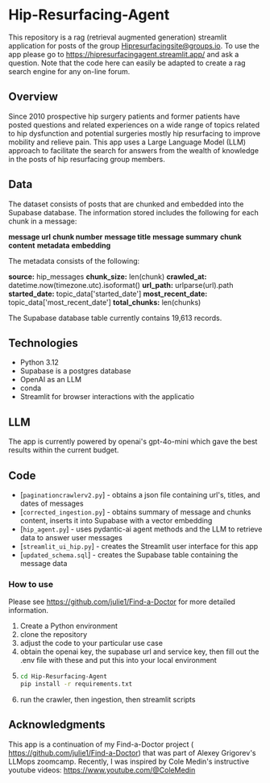 # Hip-Resurfacing-Agent

This repository is a rag (retrieval augmented generation) streamlit application for posts of the group Hipresurfacingsite@groups.io.  To use the app please go to https://hipresurfacingagent.streamlit.app/ and ask a question. Note that the code here can easily be adapted to create a
rag search engine for any on-line forum.

## Overview

Since 2010 prospective hip surgery patients and former patients have posted questions and 
related experiences on a wide range of topics related to hip dysfunction and potential
surgeries mostly hip resurfacing to improve mobility and relieve pain. This app uses a
Large Language Model (LLM) approach to facilitate the search for answers from the wealth 
of knowledge in the posts of hip resurfacing group members.

## Data

The dataset consists of posts that are chunked and embedded into the Supabase database.
The information stored includes the following for each chunk in a message:

**message url**
**chunk number**
**message title** 
**message summary** 
**chunk content** 
**metadata** 
**embedding** 

The metadata consists of the following:

**source:** hip_messages
**chunk_size:** len(chunk)
**crawled_at:** datetime.now(timezone.utc).isoformat()
**url_path:** urlparse(url).path
**started_date:** topic_data['started_date']
**most_recent_date:** topic_data['most_recent_date']
**total_chunks:** len(chunks)

The Supabase database table currently contains 19,613 records.

## Technologies

- Python 3.12
- Supabase is a postgres database
- OpenAI as an LLM
- conda
- Streamlit for browser interactions with the applicatio
                  
## LLM   

The app is currently powered by openai's gpt-4o-mini which gave the best results within the current budget. 

## Code

- [`paginationcrawlerv2.py`] - obtains a json file containing url's, titles, and dates of messages
- [`corrected_ingestion.py`] - obtains summary of message and chunks content, inserts it into Supabase with a vector embedding
- [`hip_agent.py`] - uses pydantic-ai agent methods and the LLM to retrieve data to answer user messages
- [`streamlit_ui_hip.py`] - creates the Streamlit user interface for this app
- [`updated_schema.sql`] - creates the Supabase table containing the message data

###  How to use

Please see https://github.com/julie1/Find-a-Doctor for more detailed information.

1. Create a Python environment
2. clone the repository
3. adjust the code to your particular use case
4. obtain the openai key, the supabase url and service key, then fill out the .env file with these and put this into your local
environment
5. ```bash
   cd Hip-Resurfacing-Agent
   pip install -r requirements.txt
6. run the crawler, then ingestion, then streamlit scripts
   

## Acknowledgments

This app is a continuation of my Find-a-Doctor project ( https://github.com/julie1/Find-a-Doctor) that was part of Alexey Grigorev's LLMops zoomcamp.  Recently, I was inspired by Cole Medin's instructive youtube videos: https://www.youtube.com/@ColeMedin               

